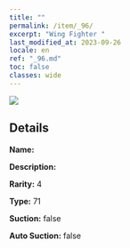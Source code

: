 ```yaml
---
title: ""
permalink: /item/_96/
excerpt: "Wing Fighter "
last_modified_at: 2023-09-26
locale: en
ref: "_96.md"
toc: false
classes: wide
---
```



 ![](/images/item/_p.png)



## Details

 **Name:**  

 **Description:** 

 **Rarity:** 4 

 **Type:** 71 

 **Suction:** false 

 **Auto Suction:** false 


